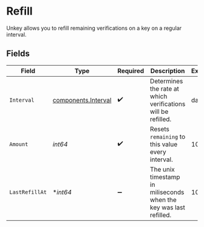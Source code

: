 # Refill

Unkey allows you to refill remaining verifications on a key on a regular interval.


## Fields

| Field                                                             | Type                                                              | Required                                                          | Description                                                       | Example                                                           |
| ----------------------------------------------------------------- | ----------------------------------------------------------------- | ----------------------------------------------------------------- | ----------------------------------------------------------------- | ----------------------------------------------------------------- |
| `Interval`                                                        | [components.Interval](../../models/components/interval.md)        | :heavy_check_mark:                                                | Determines the rate at which verifications will be refilled.      | daily                                                             |
| `Amount`                                                          | *int64*                                                           | :heavy_check_mark:                                                | Resets `remaining` to this value every interval.                  | 100                                                               |
| `LastRefillAt`                                                    | **int64*                                                          | :heavy_minus_sign:                                                | The unix timestamp in miliseconds when the key was last refilled. | 100                                                               |